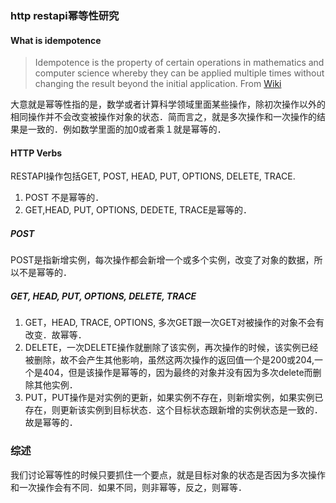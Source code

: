 ### http restapi幂等性研究
#### What is idempotence
> Idempotence is the property of certain operations in mathematics and computer science whereby they can be applied multiple times without changing the result beyond the initial application. From [Wiki](https://en.wikipedia.org/wiki/Idempotence)

大意就是幂等性指的是，数学或者计算科学领域里面某些操作，除初次操作以外的相同操作并不会改变被操作对象的状态．简而言之，就是多次操作和一次操作的结果是一致的．例如数学里面的加0或者乘１就是幂等的．

#### HTTP Verbs
RESTAPI操作包括GET, POST, HEAD, PUT, OPTIONS, DELETE, TRACE.
1. POST 不是幂等的．
2. GET,HEAD, PUT, OPTIONS, DEDETE, TRACE是幂等的．

##### POST
POST是指新增实例，每次操作都会新增一个或多个实例，改变了对象的数据，所以不是幂等的．

##### GET, HEAD, PUT, OPTIONS, DELETE, TRACE
1. GET，HEAD, TRACE, OPTIONS, 多次GET跟一次GET对被操作的对象不会有改变．故幂等．
2. DELETE，一次DELETE操作就删除了该实例，再次操作的时候，该实例已经被删除，故不会产生其他影响，虽然这两次操作的返回值一个是200或204,一个是404，但是该操作是幂等的，因为最终的对象并没有因为多次delete而删除其他实例．
3. PUT，PUT操作是对实例的更新，如果实例不存在，则新增实例，如果实例已存在，则更新该实例到目标状态．这个目标状态跟新增的实例状态是一致的．故是幂等的．

### 综述
我们讨论幂等性的时候只要抓住一个要点，就是目标对象的状态是否因为多次操作和一次操作会有不同．如果不同，则非幂等，反之，则幂等．



